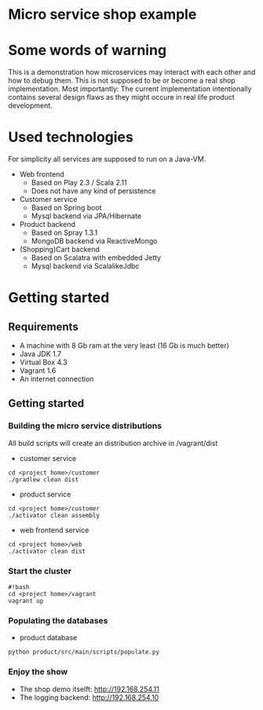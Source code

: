 Micro service shop example
==========================

# Some words of warning

This is a demonstration how microservices may interact with each other and how to debug them. This is not supposed to be or become a real shop implementation. Most importantly: The current implementation intentionally contains several design flaws as they might occure in real life product development.

# Used technologies

For simplicity all services are supposed to run on a Java-VM.

* Web frontend
  * Based on Play 2.3 / Scala 2.11
  * Does not have any kind of persistence
* Customer service
  * Based on Spring boot
  * Mysql backend via JPA/Hibernate
* Product backend
  * Based on Spray 1.3.1
  * MongoDB backend via ReactiveMongo
* (Shopping)Cart backend
  * Based on Scalatra with embedded Jetty
  * Mysql backend via ScalalikeJdbc

# Getting started

## Requirements

* A machine with 8 Gb ram at the very least (16 Gb is much better)
* Java JDK 1.7
* Virtual Box 4.3
* Vagrant 1.6
* An internet connection

## Getting started

### Building the micro service distributions

All build scripts will create an distribution archive in <project home>/vagrant/dist

* customer service
```
cd <project home>/customer
./gradlew clean dist
```
* product service
```
cd <project home>/customer
./activator clean assembly
```
* web frontend service
```
cd <project home>/web
./activator clean dist
```

### Start the cluster

```
#!bash
cd <project home>/vagrant
vagrant up
```

### Populating the databases

* product database
```
python product/src/main/scripts/populate.py
```

### Enjoy the show

* The shop demo itselft: http://192.168.254.11
* The logging backend: http://192.168.254.10